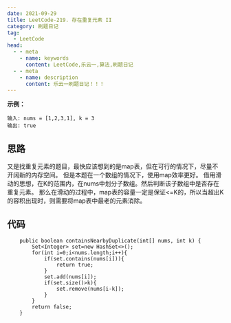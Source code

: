 ```yaml
---
date: 2021-09-29
title: LeetCode-219. 存在重复元素 II
category: 刷题日记
tag:
  - LeetCode
head:
  - - meta
    - name: keywords
      content: LeetCode,乐云一,算法,刷题日记
  - - meta
    - name: description
      content: 乐云一刷题日记！！！
---
```

**示例：**
```
输入: nums = [1,2,3,1], k = 3
输出: true
```
## 思路
又是找重复元素的题目，最快应该想到的是map表，但在可行的情况下，尽量不开阔新的内存空间。
但是本题在一个数组的情况下，使用map效率更好。
借用滑动的思想，在K的范围内，在nums中划分子数组。然后判断该子数组中是否存在重复元素。
那么在滑动的过程中，map表的容量一定是保证<=K的，所以当超出K的容积出现时，则需要将map表中最老的元素消除。
## 代码
```
    public boolean containsNearbyDuplicate(int[] nums, int k) {
        Set<Integer> set=new HashSet<>();
        for(int i=0;i<nums.length;i++){
            if(set.contains(nums[i])){
                return true;
            }
            set.add(nums[i]);
            if(set.size()>k){
                set.remove(nums[i-k]);
            }
        }
        return false;
    }
```
